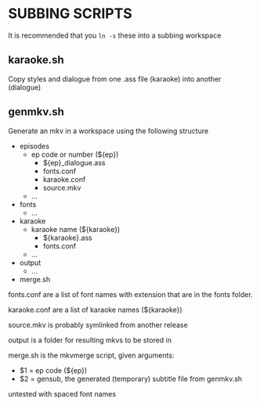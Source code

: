 # SUBBING SCRIPTS

It is recommended that you `ln -s` these into a subbing workspace

## karaoke.sh
Copy styles and dialogue from one .ass file (karaoke) into another (dialogue)

## genmkv.sh
Generate an mkv in a workspace using the following structure

* episodes
    * ep code or number (\${ep})
        * \${ep}\_dialogue.ass
        * fonts.conf
        * karaoke.conf
        * source.mkv
    * ...
* fonts
    * ...
* karaoke
    * karaoke name (\${karaoke})
        * \${karaoke}.ass
        * fonts.conf
    * ...
* output
    * ...
* merge.sh

fonts.conf are a list of font names with extension that are in the fonts folder.

karaoke.conf are a list of karaoke names (\${karaoke})

source.mkv is probably symlinked from another release

output is a folder for resulting mkvs to be stored in

merge.sh is the mkvmerge script, given arguments:
* \$1 = ep code (\${ep})
* $2 = gensub, the generated (temporary) subtitle file from genmkv.sh

untested with spaced font names
